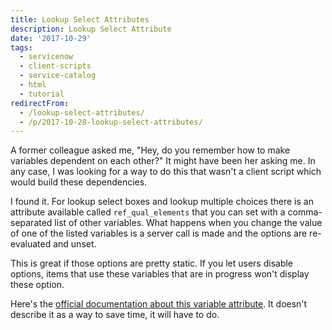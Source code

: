 ```yaml
---
title: Lookup Select Attributes
description: Lookup Select Attribute
date: '2017-10-29'
tags:
  - servicenow
  - client-scripts
  - service-catalog
  - html
  - tutorial
redirectFrom:
  - /lookup-select-attributes/
  - /p/2017-10-28-lookup-select-attributes/
---
```


<!--StartFragment-->

A former colleague asked me, "Hey, do you remember how to make variables dependent on each other?" It might have been her asking me. In any case, I was looking for a way to do this that wasn't a client script which would build these dependencies.

I found it. For lookup select boxes and lookup multiple choices there is an attribute available called `ref_qual_elements` that you can set with a comma-separated list of other variables. What happens when you change the value of one of the listed variables is a server call is made and the options are re-evaluated and unset.

This is great if those options are pretty static. If you let users disable options, items that use these variables that are in progress won't display these option.

Here's the [official documentation about this variable attribute](https://docs.servicenow.com/bundle/istanbul-it-service-management/page/product/service-catalog-management/reference/variable-attributes.html). It doesn't describe it as a way to save time, it will have to do.

<!--EndFragment-->